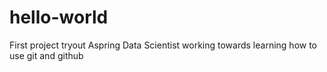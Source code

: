 # hello-world
First project tryout
Aspring Data Scientist working towards learning how to use git and github
